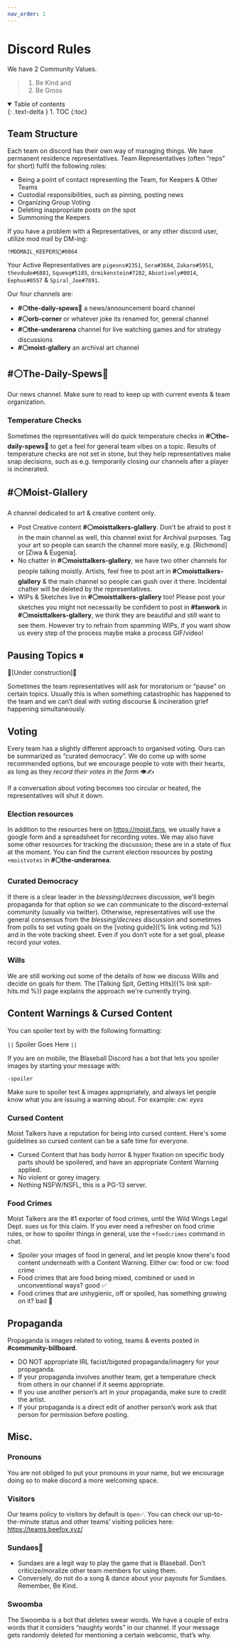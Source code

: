 ```yaml
---
nav_order: 1
---
```

# Discord Rules
We have 2 Community Values. 
> 1. Be Kind and 
> 2. Be Gross

<details open markdown="block">
  <summary>
    Table of contents
  </summary>
  {: .text-delta }
1. TOC
{:toc}
</details>

## Team Structure
Each team on discord has their own way of managing things.  We have permanent residence representatives. Team Representatives (often “reps” for short) fulfil the following roles:
* Being a point of contact representing the Team, for Keepers & Other Teams
* Custodial responsibilities, such as pinning, posting news
* Organizing Group Voting
* Deleting inappropriate posts on the spot
* Summoning the Keepers

If you have a problem with a Representatives, or any other discord user, utilize mod mail by DM-ing: 
```
!MODMAIL_KEEPERS📮#0864 
````
Your Active Representatives are `pigeons#2351`, `Sera#3684`, `Zakaro#5951`, `thevdude#6881`, `Squeeq#5185`, `drmikenstein#7282`, `Absotively#0014`, `Eephus#0557` & `Spiral_Joe#7891`.

Our four channels are:
* **#⚪the-daily-spews📰** a news/announcement board channel
* **#⚪orb-corner** or whatever joke its renamed for, general channel
* **#⚪the-underarena** channel for live watching games and for strategy discussions
* **#⚪moist-glallery** an archival art channel

## #⚪The-Daily-Spews📰
Our news channel. Make sure to read to keep up with current events & team organization.
### Temperature Checks
Sometimes the representatives will do quick temperature checks in **#⚪the-daily-spews📰** to get a feel for general team vibes on a topic. Results of temperature checks are not set in stone, but they help representatives make snap decisions, such as e.g. temporarily closing our channels after a player is incinerated.
## #⚪Moist-Glallery
A channel dedicated to art & creative content only.
* Post Creative content **#⚪moisttalkers-glallery**. Don't be afraid to post it in the main channel as well, this channel exist for Archival purposes. Tag your art so people can search the channel more easily, e.g. [Richmond] or [Ziwa & Eugenia].
* No chatter in **#⚪moisttalkers-glallery**, we have two other channels for people talking moistly. Artists, feel free to post art in **#⚪moisttalkers-glallery** & the main channel so people can gush over it there. Incidental chatter will be deleted by the representatives.
* WIPs & Sketches live in **#⚪moisttalkers-glallery** too! Please post your sketches you might not necessarily be confident to post in **#fanwork** in **#⚪moisttalkers-glallery**, we think they are beautiful and still want to see them. However try to refrain from spamming WIPs, if you want show us every step of the process maybe make a process GIF/video!

## Pausing Topics ⏸
🚧[Under construction]🚧

Sometimes the team representatives will ask for moratorium or “pause” on certain topics. Usually this is when something catastrophic has happened to the team and we can’t deal with voting discourse & incineration grief happening simultaneously.

## Voting
Every team has a slightly different approach to organised voting. Ours can be summarized as “curated democracy”. We do come up with some recommended options, but we encourage people to vote with their hearts, as long as they *record their votes in the form* 👁✍

If a conversation about voting becomes too circular or heated, the representatives will shut it down.

### Election resources
In addition to the resources here on https://moist.fans, we usually have a google form and a spreadsheet for recording votes. We may also have some other resources for tracking the discussion; these are in a state of flux at the moment. You can find the current election resources by posting `+moistvotes` in **#⚪the-underarnea**.
### Curated Democracy
If there is a clear leader in the *blessing/decrees* discussion, we’ll begin propaganda for that option so we can communicate to the discord-external community (usually via twitter). Otherwise, representatives will use the general consensus from the *blessing/decrees* discussion and sometimes from polls to set voting goals on the [voting guide]({% link voting.md %}) and in the vote tracking sheet. Even if you don’t vote for a set goal, please record your votes.
### Wills
We are still working out some of the details of how we discuss Wills and decide on goals for them. The [Talking Spit, Getting Hits]({% link spit-hits.md %}) page explains the approach we're currently trying.

## Content Warnings & Cursed Content
You can spoiler text by with the  following formatting:

`||` Spoiler Goes Here `||`

If you are on mobile, the Blaseball Discord has a bot that lets you spoiler images by starting your message with: 

`-spoiler`

Make sure to spoiler text & images appropriately, and always let people know what you are issuing a warning about. For example: *cw: eyes*
### Cursed Content
Moist Talkers have a reputation for being into cursed content. Here's some guidelines so cursed content can be a safe time for everyone.
* Cursed Content that has body horror & hyper fixation on specific body parts should be spoilered, and have an appropriate Content Warning applied.
* No violent or gorey imagery.
* Nothing NSFW/NSFL, this is a PG-13 server.

### Food Crimes
Moist Talkers are the #1 exporter of food crimes, until the Wild Wings Legal Dept. sues us for this claim. If you ever need a refresher on food crime rules, or how to spoiler things in general, use the `+foodcrimes` command in chat.
* Spoiler your images of food in general, and let people know there's food content underneath with a Content Warning. Either cw: food or cw: food crime
* Food crimes that are food being mixed, combined or used in unconventional ways? good ✅
* Food crimes that are unhygienic, off or spoiled, has something growing on it? bad 🚫

## Propaganda
Propaganda is images related to voting, teams & events posted in **#community-billboard**.
* DO NOT appropriate IRL facist/bigoted propaganda/imagery for your propaganda.
* If your propaganda involves another team, get a temperature check from others in our channel if it seems appropriate.
* If you use another person’s art in your propaganda, make sure to credit the artist.
* If your propaganda is a direct edit of another person’s work ask that person for permission before posting.

## Misc.
### Pronouns
You are not obliged to put your pronouns in your name, but we encourage doing so to make discord a more welcoming space.
###  Visitors
Our teams policy to visitors by default is `Open✅`. You can check our up-to-the-minute status and other teams’ visiting policies here: <https://teams.beefox.xyz/>
### Sundaes🍨
* Sundaes are a legit way to play the game that is Blaseball. Don’t criticize/moralize other team members for using them.
* Conversely, do not do a song & dance about your payouts for Sundaes. Remember, Be Kind.

### Swoomba
The Swoomba is a bot that deletes swear words. We have a couple of extra words that it considers “naughty words” in our channel. If your message gets randomly deleted for mentioning a certain webcomic, that’s why.
